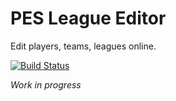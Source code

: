 PES League Editor
=========================

Edit players, teams, leagues online.

[![Build Status](https://travis-ci.org/tstirrat/pesleagues.svg?branch=master)](https://travis-ci.org/tstirrat/pesleagues)

*Work in progress*
